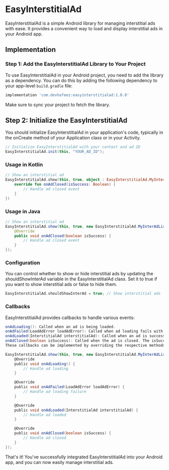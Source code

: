 # EasyInterstitialAd
EasyInterstitialAd is a simple Android library for managing interstitial ads with ease. It provides a convenient way to load and display interstitial ads in your Android app.

## Implementation

### Step 1: Add the EasyInterstitialAd Library to Your Project

To use EasyInterstitialAd in your Android project, you need to add the library as a dependency. You can do this by adding the following dependency to your app-level `build.gradle` file:

```gradle
implementation 'com.devhafeez:easyinterstitialad:1.0.0'
```
Make sure to sync your project to fetch the library.

## Step 2: Initialize the EasyInterstitialAd
You should initialize EasyInterstitialAd in your application's code, typically in the onCreate method of your Application class or in your Activity.
```java
// Initialize EasyInterstitialAd with your context and ad ID
EasyInterstitialAd.init(this, "YOUR_AD_ID");
```
### Usage in Kotlin
```kotlin
// Show an interstitial ad
EasyInterstitialAd.show(this, true, object : EasyInterstitialAd.MyInterAdListener {
    override fun onAdClosed(isSuccess: Boolean) {
        // Handle ad closed event
    }
})
```
### Usage in Java
```java
// Show an interstitial ad
EasyInterstitialAd.show(this, true, new EasyInterstitialAd.MyInterAdListener() {
    @Override
    public void onAdClosed(boolean isSuccess) {
        // Handle ad closed event
    }
});
```
### Configuration
You can control whether to show or hide interstitial ads by updating the shouldShowInterAd variable in the EasyInterstitialAd class. Set it to true if you want to show interstitial ads or false to hide them.
```groovy
EasyInterstitialAd.shouldShowInterAd = true; // Show interstitial ads
```
### Callbacks
EasyInterstitialAd provides callbacks to handle various events:
```groovy
onAdLoading(): Called when an ad is being loaded.
onAdFailed(LoadAdError loadAdError): Called when ad loading fails with the provided error.
onAdLoaded(InterstitialAd interstitialAd): Called when an ad is successfully loaded.
onAdClosed(boolean isSuccess): Called when the ad is closed. The isSuccess parameter indicates whether the ad was closed successfully.
These callbacks can be implemented by overriding the respective methods in the MyInterAdListener interface when calling EasyInterstitialAd.show.
```
```groovy
EasyInterstitialAd.show(this, true, new EasyInterstitialAd.MyInterAdListener() {
    @Override
    public void onAdLoading() {
        // Handle ad loading
    }

    @Override
    public void onAdFailed(LoadAdError loadAdError) {
        // Handle ad loading failure
    }

    @Override
    public void onAdLoaded(InterstitialAd interstitialAd) {
        // Handle ad loaded
    }

    @Override
    public void onAdClosed(boolean isSuccess) {
        // Handle ad closed
    }
});
```
That's it! You've successfully integrated EasyInterstitialAd into your Android app, and you can now easily manage interstitial ads.
